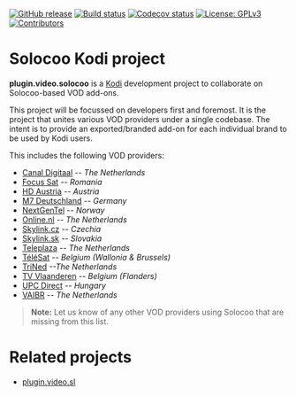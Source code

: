 [![GitHub release](https://img.shields.io/github/release/add-ons/plugin.video.solocoo.svg)](https://github.com/add-ons/plugin.video.solocoo/releases)
[![Build status](https://github.com/add-ons/plugin.video.solocoo/workflows/CI/badge.svg)](https://github.com/add-ons/plugin.video.solocoo/actions)
[![Codecov status](https://img.shields.io/codecov/c/github/add-ons/plugin.video.solocoo/master)](https://codecov.io/gh/add-ons/plugin.video.solocoo/branch/master)
[![License: GPLv3](https://img.shields.io/badge/License-GPLv3-yellow.svg)](https://opensource.org/licenses/GPL-3.0)
[![Contributors](https://img.shields.io/github/contributors/add-ons/plugin.video.solocoo.svg)](https://github.com/add-ons/plugin.video.solocoo/graphs/contributors)

# Solocoo Kodi project
**plugin.video.solocoo** is a [Kodi](https://kodi.tv/) development project to collaborate on Solocoo-based VOD add-ons.

This project will be focussed on developers first and foremost.
It is the project that unites various VOD providers under a single codebase.
The intent is to provide an exported/branded add-on for each individual brand to be used by Kodi users.

This includes the following VOD providers:
- [Canal Digitaal](https://livetv.canaldigitaal.nl/) *-- The Netherlands*
- [Focus Sat](https://livetv.focussat.ro/) *-- Romania*
- [HD Austria](https://livetv.hdaustria.at/) *-- Austria*
- [M7 Deutschland](https://www.m7deutschland.de/) *-- Germany*
- [NextGenTel](https://nextgentel.tv/) *-- Norway*
- [Online.nl](https://livetv.online.nl/) *-- The Netherlands*
- [Skylink.cz](https://livetv.skylink.cz/) *-- Czechia*
- [Skylink.sk](https://livetv.skylink.sk/) *-- Slovakia*
- [Teleplaza](https://livetv.teleplaza.nl/) *-- The Netherlands*
- [TéléSat](https://livetv.telesat.be/) *-- Belgium (Wallonia & Brussels)*
- [TriNed](https://livetv.trined.nl) *--The Netherlands*
- [TV Vlaanderen](https://livetv.tv-vlaanderen.be/) *-- Belgium (Flanders)*
- [UPC Direct](https://livetv.upcdirect.hu/) *-- Hungary*
- [VAIBR](https://livetv.vaibr.nl/) *-- The Netherlands*

> **Note:** Let us know of any other VOD providers using Solocoo that are missing from this list.

# Related projects
- [plugin.video.sl](https://github.com/Sorien/plugin.video.sl)
